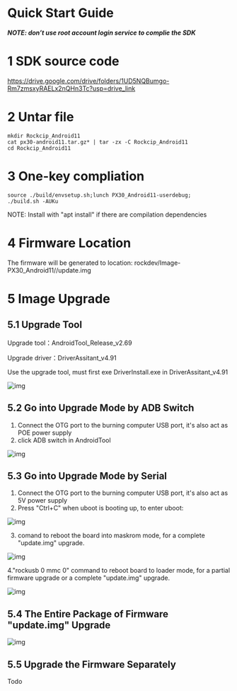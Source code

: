 # Quick Start Guide

***NOTE: don’t use root account login service to complie the SDK***

# 1 SDK source code

https://drive.google.com/drive/folders/1UD5NQBumgo-Rm7zmsxyRAELx2nQHn3Tc?usp=drive_link

# 2 Untar file

```
mkdir Rockcip_Android11 
cat px30-android11.tar.gz* | tar -zx -C Rockcip_Android11 
cd Rockcip_Android11
```

# 3 One-key compliation

```
source ./build/envsetup.sh;lunch PX30_Android11-userdebug; 
./build.sh -AUKu 
```

NOTE: Install with "apt install" if there are compilation dependencies

# 4 Firmware Location

The firmware will be generated to location: rockdev/Image-PX30_Android11//update.img

# 5 Image Upgrade

## 5.1 Upgrade Tool

Upgrade tool：AndroidTool_Release_v2.69

Upgrade driver：DriverAssitant_v4.91

Use the upgrade tool, must first exe DriverInstall.exe in DriverAssitant_v4.91

![img](https://dusunprj.oss-us-west-1.aliyuncs.com/clip_image002.jpg)

 

## 5.2  Go into Upgrade Mode by ADB Switch

1. Connect the OTG port to the burning computer USB port, it's also act as POE power supply
2. click ADB switch in AndroidTool

![img](https://dusunprj.oss-us-west-1.aliyuncs.com/clip_image004.jpg)

 

## 5.3 Go into Upgrade Mode by Serial

1. Connect the OTG port to the burning computer USB port, it's also act as 5V power supply
2. Press "Ctrl+C" when uboot is booting up, to enter uboot:

![img](https://dusunprj.oss-us-west-1.aliyuncs.com/clip_image006.jpg)



3. comand to reboot the board into maskrom mode, for a complete "update.img" upgrade.

![img](https://dusunprj.oss-us-west-1.aliyuncs.com/clip_image009.jpg)

4."rockusb 0 mmc 0" command to reboot board to loader mode, for a partial firmware upgrade or a complete "update.img" upgrade.

![img](https://dusunprj.oss-us-west-1.aliyuncs.com/clip_image011.jpg)

## 5.4 The Entire Package of Firmware "update.img" Upgrade

 

![img](https://dusunprj.oss-us-west-1.aliyuncs.com/clip_image013.jpg)



## 5.5 Upgrade the Firmware Separately

Todo 

